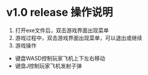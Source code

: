 # v1.0 release 操作说明
1. 打开exe文件后，双击游戏界面出现菜单
2. 游戏过程中，双击游戏界面出现菜单，可以退出或继续
3. 游戏操作
- 键盘WASD控制玩家飞机上下左右移动
- 键盘J控制玩家飞机发射子弹
